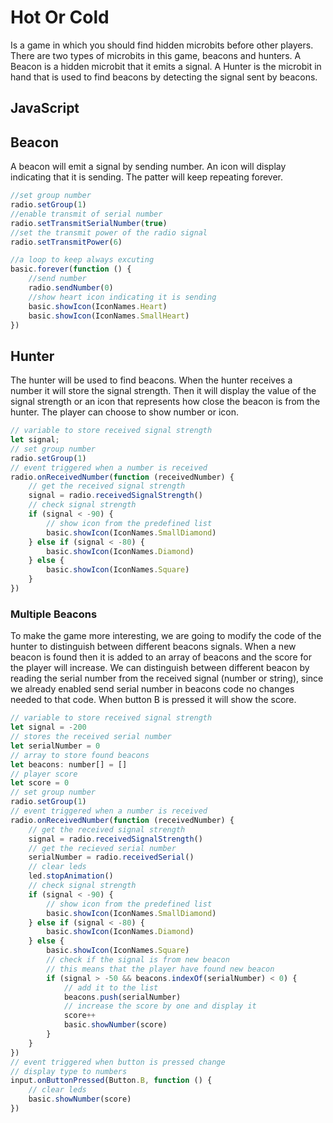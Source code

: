 # Hot Or Cold

Is a game in which you should find hidden microbits before other players. There are two types of microbits in this game, beacons and hunters. A Beacon is a hidden microbit that it emits a signal. A Hunter is the microbit in hand that is used to find beacons by detecting the signal sent by beacons.

## JavaScript

## Beacon
A beacon will emit a signal by sending number. An icon will display indicating that it is sending. The patter will keep repeating forever.

```JavaScript
//set group number
radio.setGroup(1)
//enable transmit of serial number
radio.setTransmitSerialNumber(true)
//set the transmit power of the radio signal
radio.setTransmitPower(6)

//a loop to keep always excuting
basic.forever(function () {
    //send number
    radio.sendNumber(0)
    //show heart icon indicating it is sending
    basic.showIcon(IconNames.Heart)
    basic.showIcon(IconNames.SmallHeart)
})
```

## Hunter
The hunter will be used to find beacons. When the hunter receives a number it will store the signal strength. Then it will display the value of the signal strength or an icon that represents how close the beacon is from the hunter. The player can choose to show number or icon.

```JavaScript
// variable to store received signal strength
let signal;
// set group number
radio.setGroup(1)
// event triggered when a number is received
radio.onReceivedNumber(function (receivedNumber) {
    // get the received signal strength
    signal = radio.receivedSignalStrength()
    // check signal strength
    if (signal < -90) {
        // show icon from the predefined list
        basic.showIcon(IconNames.SmallDiamond)
    } else if (signal < -80) {
        basic.showIcon(IconNames.Diamond)
    } else {
        basic.showIcon(IconNames.Square)
    }
})

```

### Multiple Beacons

To make the game more interesting, we are going to modify the code of the hunter to distinguish between different beacons signals. When a new beacon is found then it is added to an array of beacons and the score for the player will increase. We can distinguish between different beacon by reading the serial number from the received signal (number or string), since we already enabled send serial number in beacons code no changes needed to that code. When button B is pressed it will show the score.

```JavaScript
// variable to store received signal strength
let signal = -200
// stores the received serial number
let serialNumber = 0
// array to store found beacons
let beacons: number[] = []
// player score
let score = 0
// set group number
radio.setGroup(1)
// event triggered when a number is received
radio.onReceivedNumber(function (receivedNumber) {
    // get the received signal strength
    signal = radio.receivedSignalStrength()
    // get the recieved serial number
    serialNumber = radio.receivedSerial()
    // clear leds
    led.stopAnimation()
    // check signal strength
    if (signal < -90) {
        // show icon from the predefined list
        basic.showIcon(IconNames.SmallDiamond)
    } else if (signal < -80) {
        basic.showIcon(IconNames.Diamond)
    } else {
        basic.showIcon(IconNames.Square)
        // check if the signal is from new beacon
        // this means that the player have found new beacon
        if (signal > -50 && beacons.indexOf(serialNumber) < 0) {
            // add it to the list
            beacons.push(serialNumber)
            // increase the score by one and display it
            score++
            basic.showNumber(score)
        }
    }
})
// event triggered when button is pressed change
// display type to numbers
input.onButtonPressed(Button.B, function () {
    // clear leds
    basic.showNumber(score)
})
```
